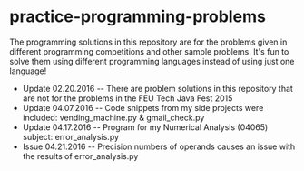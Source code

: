 # practice-programming-problems
The programming solutions in this repository are for the problems given in different programming competitions and other sample problems.
It's fun to solve them using different programming languages instead of using just one language!

* Update 02.20.2016 -- There are problem solutions in this repository that are not for the problems in the FEU Tech Java Fest 2015
* Update 04.07.2016 -- Code snippets from my side projects were included: vending_machine.py & gmail_check.py
* Update 04.17.2016 -- Program for my Numerical Analysis (04065) subject: error_analysis.py
* Issue  04.21.2016 -- Precision numbers of operands causes an issue with the results of error_analysis.py
